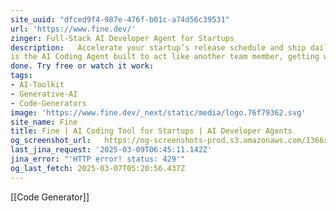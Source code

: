 ```yaml
---
site_uuid: "dfced9f4-987e-476f-b01c-a74d56c39531"
url: 'https://www.fine.dev/'
zinger: Full-Stack AI Developer Agent for Startups
description:   Accelerate your startup’s release schedule and ship daily improvements. Fine
is the AI Coding Agent built to act like another team member, getting work
done. Try free or watch it work:
tags:
- AI-Toolkit
- Generative-AI
- Code-Generators
image: 'https://www.fine.dev/_next/static/media/logo.76f79362.svg'
site_name: Fine
title: Fine | AI Coding Tool for Startups | AI Developer Agents
og_screenshot_url:   https://og-screenshots-prod.s3.amazonaws.com/1366x768/80/false/0a804e7f0630ea272b4711204e5cf2cec21bfcec93cd26df0405dd1a0262d4fb.jpeg
last_jina_request: '2025-03-09T06:45:11.142Z'
jina_error: "'HTTP error! status: 429'"
og_last_fetch: 2025-03-07T05:20:56.437Z
---
```

[[Code Generator]]
